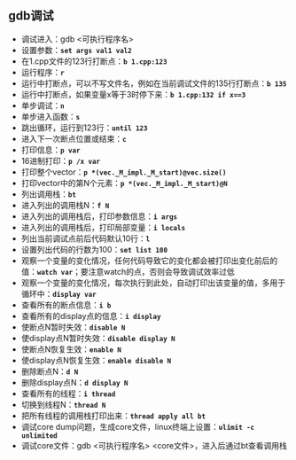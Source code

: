 ## gdb调试
+ 调试进入：gdb <可执行程序名>  
+ 设置参数：**`set args val1 val2`**  
+ 在1.cpp文件的123行打断点：**`b 1.cpp:123`**  
+ 运行程序：**`r`**  
+ 运行中打断点，可以不写文件名，例如在当前调试文件的135行打断点：**`b 135`**  
+ 运行中打断点，如果变量x等于3时停下来：**`b 1.cpp:132 if x==3`**  
+ 单步调试：**`n`**  
+ 单步进入函数：**`s`**  
+ 跳出循环，运行到123行：**`until 123`**  
+ 进入下一次断点位置或结束：**`c`**  
+ 打印信息：**`p var`**  
+ 16进制打印：**`p /x var`**  
+ 打印整个vector：**`p *(vec._M_impl._M_start)@vec.size()`**  
+ 打印vector中的第N个元素：**`p *(vec._M_impl._M_start)@N`**  
+ 列出调用栈：**`bt`**  
+ 进入列出的调用栈N：**`f N`**  
+ 进入列出的调用栈后，打印参数信息：**`i args`**  
+ 进入列出的调用栈后，打印局部变量：**`i locals`**  
+ 列出当前调试点前后代码默认10行：**`l`**  
+ 设置列出代码的行数为100：**`set list 100`**  
+ 观察一个变量的变化情况，任何代码导致它的变化都会被打印出变化前后的值：**`watch var`**；要注意watch的点，否则会导致调试效率过低  
+ 观察一个变量的变化情况，每次执行到此处，自动打印出该变量的值，多用于循环中：**`display var`**  
+ 查看所有的断点信息：**`i b`**  
+ 查看所有的display点的信息：**`i display`**  
+ 使断点N暂时失效：**`disable N`**  
+ 使display点N暂时失效：**`disable display N`**  
+ 使断点N恢复生效：**`enable N`**  
+ 使display点N恢复生效：**`enable disable N`**  
+ 删除断点N：**`d N`**  
+ 删除display点N：**`d display N`**  
+ 查看所有的线程：**`i thread`**  
+ 切换到线程N：**`thread N`**  
+ 把所有线程的调用栈打印出来：**`thread apply all bt`**  
+ 调试core dump问题，生成core文件，linux终端上设置：**`ulimit -c unlimited`**  
+ 调试core文件：gdb <可执行程序名> <core文件>，进入后通过bt查看调用栈  